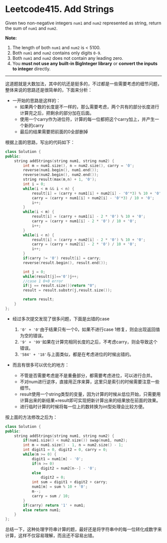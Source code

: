 # Leetcode415. Add Strings

Given two non-negative integers `num1` and `num2` represented as string, return the sum of `num1` and `num2`.

**Note:**

1. The length of both `num1` and `num2` is < 5100.
2. Both `num1` and `num2` contains only digits `0-9`.
3. Both `num1` and `num2` does not contain any leading zero.
4. You **must not use any built-in BigInteger library** or **convert the inputs to integer** directly.

---

这道题就是大数加法，其中的坑还是挺多的，不过都是一些需要考虑的细节问题，整体来说的思路还是很简单的，下面来分析：

- 一开始的思路是这样的：
  - 如果两个数的长度是不一样的，那么需要考虑，两个共有的部分长度进行计算完之后，把剩余的部分加在后面。
  - 使用一个carry作为进位符，计算的每一位都把这个carry加上，并产生一个新的carry
  - 最后的结果需要把前面的0全部删掉

根据上面的思路，写出的代码如下：

```c++
class Solution {
public:
    string addStrings(string num1, string num2) {
        int m = num1.size(), n = num2.size(), carry = '0';
        reverse(num1.begin(), num1.end());
        reverse(num2.begin(), num2.end());
        string result(max(m,n) + 1, '0');
        int i = 0;
        while(i < m && i < n) {
            result[i] = (carry + num1[i] + num2[i] - '0'*3) % 10 + '0';
            carry = (carry + num1[i] + num2[i] - '0'*3) / 10 + '0';
            i++;
        }
        while(i < m) {
            result[i] = (carry + num1[i] - 2 * '0') % 10 + '0';
            carry = (carry + num1[i] - 2 * '0') / 10 + '0';
            i++;
        }
        while(i < n) {
            result[i] = (carry + num2[i] - 2 * '0') % 10 + '0';
            carry = (carry + num2[i] - 2 * '0') / 10 + '0';
            i++;
        }
        if(carry != '0') result[i] = carry;
        reverse(result.begin(), result.end());

        int j = 0;
        while(result[j]=='0')j++;
        //case 1 0+0 error
        if(j == result.size())return "0";
        result = result.substr(j,result.size());

        return result;
    }
};
```

- 经过多次提交发现了很多问题，下面是出错的case
  1. `'0' + '0'`由于结果只有一个0，如果不进行case 1修复，则会出现返回值为空的错误。
  2. `'9' + '99'`如果在计算完相同长度的之后，不考虑carry，则会导致这个错误。
  3. `'584' + '18'`与上面类似，都是在考虑进位的时候出错的。

- 而且有很多可以优化的地方：
  - 不管是否需要考虑是不是重叠部分，都需要考虑进位，可以进行合并。
  - 不对num进行逆序，直接用正序来算，这里只是索引的时候需要注意一些细节。
  - result使用一个string类型的变量，因为计算的时候从低位开始，只需要用计算出来的新结果+result即可实现把新计算出来的结果放在前面的效果。
  - 进行临时计算的时候将每一位上的数转换为int型处理会比较方便。

按上面的方法修改之后为：

```c++
class Solution {
public:
    string addStrings(string num1, string num2) {
        if(num1.size() < num2.size()) swap(num1, num2);
        int m = num1.size() - 1, n = num2.size() - 1;
        int digit1 = 0, digit2 = 0, carry = 0;
        while(m >= 0) {
            digit1 = num1[m] - '0';
            if(n >= 0)
                digit2 = num2[n--] - '0';
            else
                digit2 = 0;
            int sum = digit1 + digit2 + carry;
            num1[m] = sum % 10 + '0';
            m--;
            carry = sum / 10;
        }
        if(carry) return '1' + num1;
        else return num1;
    }
};
```

总结一下，这种处理字符串计算的题，最好还是将字符串中的每一位转化成数字来计算，这样不仅容易理解，而且还不容易出错。

